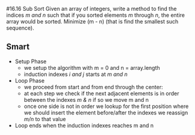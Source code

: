 #16.16 Sub Sort
Given an array of integers, write a method to find the indices _m and n_ such that if you sorted elements _m_ through _n_, the entire array would be sorted.
 Minimize (m - n) (that is find the smallest such sequence).

## Smart
- Setup Phase
  - we setup the algorithm with m = 0 and n = array.length
  - induction indexes _i and j_ starts at _m and n_
- Loop Phase
  - we proceed from start and from end through the center:
  - at each step we check if the next adjacent elements is in order between the indexes _m & n_ if so we move m and n
  - once one side is not in order we lookup for the first position where we should insert the element before/after the indexes we reassign _m/n_ to that value
- Loop ends when the induction indexes reaches m and n

